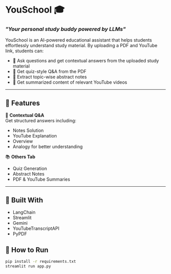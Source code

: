 # YouSchool 🎓

### _"Your personal study buddy powered by LLMs"_

YouSchool is an AI-powered educational assistant that helps students effortlessly understand study material. By uploading a PDF and YouTube link, students can:

- 📄 Ask questions and get contextual answers from the uploaded study material
- 🧠 Get quiz-style Q&A from the PDF
- 📝 Extract topic-wise abstract notes
- 🎥 Get summarized content of relevant YouTube videos

---

## 🔧 Features

🧾 **Contextual Q&A**  
Get structured answers including:
- Notes Solution  
- YouTube Explanation  
- Overview  
- Analogy for better understanding

📚 **Others Tab**
- Quiz Generation
- Abstract Notes
- PDF & YouTube Summaries

---


## 🤖 Built With
- LangChain
- Streamlit
- Gemini
- YouTubeTranscriptAPI
- PyPDF

## 🚀 How to Run

```bash
pip install -r requirements.txt
streamlit run app.py
